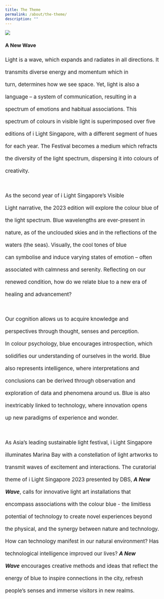 ```yaml
---
title: The Theme
permalink: /about/the-theme/
description: ""
---
```

![](/images/About/202301_iiight%20singapore%20(kv%20landscape%20-%201920px%20x%201080px)-min.jpg)

### A New Wave

<p style="font-size:17px; line-height:40px">Light is a wave, which expands and radiates in all directions. It transmits diverse energy and momentum which in turn,&nbsp;determines how we see space. Yet, light is also a language – a system of communication, resulting in a spectrum of&nbsp;emotions and habitual associations. This spectrum of&nbsp;colours&nbsp;in visible light is superimposed over&nbsp;five editions of&nbsp;i&nbsp;Light&nbsp;Singapore, with a different segment of hues for each year. The Festival becomes a medium which refracts the diversity of&nbsp;the light spectrum, dispersing it into colours of creativity.
<br><br>
As the second year of i Light Singapore’s&nbsp;Visible Light&nbsp;narrative, the 2023 edition will explore the&nbsp;colour&nbsp;blue of the light&nbsp;spectrum. Blue wavelengths are ever-present in nature, as of the unclouded skies and in the reflections of the waters&nbsp;(the seas). Visually, the cool tones of blue can&nbsp;symbolise&nbsp;and induce varying states of emotion – often associated with&nbsp;calmness and serenity. Reflecting on our renewed condition, how do we relate blue to a new era of healing and&nbsp;advancement?
<br><br>
Our cognition allows us to acquire knowledge and perspectives through thought, senses and perception. In&nbsp;colour&nbsp;psychology, blue encourages introspection, which solidifies our understanding of ourselves in the world. Blue also&nbsp;represents intelligence, where interpretations and conclusions can be derived through observation and exploration of&nbsp;data and phenomena around us. Blue is also inextricably linked to technology, where innovation&nbsp;opens up&nbsp;new&nbsp;paradigms of experience and wonder.
<br><br>
As Asia’s leading sustainable light festival, i Light Singapore illuminates Marina Bay with a constellation of light artworks&nbsp;to transmit waves of excitement and interactions. The curatorial theme of i Light Singapore 2023 presented by DBS,&nbsp;<b><i>A New Wave</i></b>, calls for&nbsp;innovative light art installations that encompass associations with the&nbsp;colour&nbsp;blue - the limitless potential of technology&nbsp;to create novel experiences beyond the physical, and the synergy between nature and technology. How can technology&nbsp;manifest in our natural environment? Has technological intelligence improved our lives?&nbsp;<b><i>A New Wave</i></b>&nbsp;encourages&nbsp;creative methods and ideas that reflect the energy of blue to inspire connections in the city, refresh people’s senses and&nbsp;immerse visitors in new realms.</p>